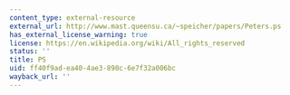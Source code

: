 ```yaml
---
content_type: external-resource
external_url: http://www.mast.queensu.ca/~speicher/papers/Peters.ps
has_external_license_warning: true
license: https://en.wikipedia.org/wiki/All_rights_reserved
status: ''
title: PS
uid: ff40f9ad-ea40-4ae3-890c-6e7f32a006bc
wayback_url: ''
---
```

